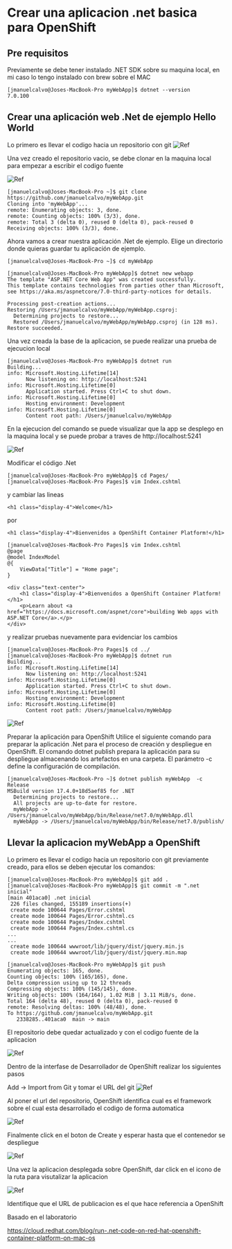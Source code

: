 # Crear una aplicacion .net basica para OpenShift

## Pre requisitos

Previamente se debe tener instalado .NET SDK sobre su maquina local, en mi caso lo tengo instalado con brew sobre el MAC
```
[jmanuelcalvo@Joses-MacBook-Pro myWebApp]$ dotnet --version
7.0.100
```




## Crear una aplicación web .Net de ejemplo Hello World

Lo primero es llevar el codigo hacia un repositorio con git
![Ref](dotnet3.png)

Una vez creado el repositorio vacio, se debe clonar en la maquina local para empezar a escribir el codigo fuente

![Ref](dotnet4.png)

```
[jmanuelcalvo@Joses-MacBook-Pro ~]$ git clone https://github.com/jmanuelcalvo/myWebApp.git
Cloning into 'myWebApp'...
remote: Enumerating objects: 3, done.
remote: Counting objects: 100% (3/3), done.
remote: Total 3 (delta 0), reused 0 (delta 0), pack-reused 0
Receiving objects: 100% (3/3), done.
```

Ahora vamos a crear nuestra aplicación .Net de ejemplo. Elige un directorio donde quieras guardar tu aplicación de ejemplo.

```
[jmanuelcalvo@Joses-MacBook-Pro ~]$ cd myWebApp

[jmanuelcalvo@Joses-MacBook-Pro myWebApp]$ dotnet new webapp
The template "ASP.NET Core Web App" was created successfully.
This template contains technologies from parties other than Microsoft, see https://aka.ms/aspnetcore/7.0-third-party-notices for details.

Processing post-creation actions...
Restoring /Users/jmanuelcalvo/myWebApp/myWebApp.csproj:
  Determining projects to restore...
  Restored /Users/jmanuelcalvo/myWebApp/myWebApp.csproj (in 128 ms).
Restore succeeded.
```

Una vez creada la base de la aplicacion, se puede realizar una prueba de ejecucion local
```
[jmanuelcalvo@Joses-MacBook-Pro myWebApp]$ dotnet run
Building...
info: Microsoft.Hosting.Lifetime[14]
      Now listening on: http://localhost:5241
info: Microsoft.Hosting.Lifetime[0]
      Application started. Press Ctrl+C to shut down.
info: Microsoft.Hosting.Lifetime[0]
      Hosting environment: Development
info: Microsoft.Hosting.Lifetime[0]
      Content root path: /Users/jmanuelcalvo/myWebApp
```

En la ejecucion del comando se puede visualizar que la app se desplego en la maquina local y se puede probar a traves de http://localhost:5241

![Ref](dotnet1.png)


Modificar el código .Net

```
[jmanuelcalvo@Joses-MacBook-Pro myWebApp]$ cd Pages/
[jmanuelcalvo@Joses-MacBook-Pro Pages]$ vim Index.cshtml
```
y cambiar las lineas

```
<h1 class="display-4">Welcome</h1>
```

por
```
<h1 class="display-4">Bienvenidos a OpenShift Container Platform!</h1>
```

```
[jmanuelcalvo@Joses-MacBook-Pro Pages]$ vim Index.cshtml
@page
@model IndexModel
@{
    ViewData["Title"] = "Home page";
}

<div class="text-center">
    <h1 class="display-4">Bienvenidos a OpenShift Container Platform!</h1>
    <p>Learn about <a href="https://docs.microsoft.com/aspnet/core">building Web apps with ASP.NET Core</a>.</p>
</div>
```

y realizar pruebas nuevamente para evidenciar los cambios

```
[jmanuelcalvo@Joses-MacBook-Pro Pages]$ cd ../
[jmanuelcalvo@Joses-MacBook-Pro myWebApp]$ dotnet run
Building...
info: Microsoft.Hosting.Lifetime[14]
      Now listening on: http://localhost:5241
info: Microsoft.Hosting.Lifetime[0]
      Application started. Press Ctrl+C to shut down.
info: Microsoft.Hosting.Lifetime[0]
      Hosting environment: Development
info: Microsoft.Hosting.Lifetime[0]
      Content root path: /Users/jmanuelcalvo/myWebApp

```
![Ref](dotnet2.png)


Preparar la aplicación para OpenShift
Utilice el siguiente comando para preparar la aplicación .Net para el proceso de creación y despliegue en OpenShift. El comando dotnet publish prepara la aplicación para su despliegue almacenando los artefactos en una carpeta. El parámetro -c define la configuración de compilación.

```
[jmanuelcalvo@Joses-MacBook-Pro ~]$ dotnet publish myWebApp  -c Release
MSBuild version 17.4.0+18d5aef85 for .NET
  Determining projects to restore...
  All projects are up-to-date for restore.
  myWebApp -> /Users/jmanuelcalvo/myWebApp/bin/Release/net7.0/myWebApp.dll
  myWebApp -> /Users/jmanuelcalvo/myWebApp/bin/Release/net7.0/publish/
```


## Llevar la aplicacion myWebApp a OpenShift

Lo primero es llevar el codigo hacia un repositorio con git previamente creado, para ellos se deben ejecutar los comandos:
```
[jmanuelcalvo@Joses-MacBook-Pro myWebApp]$ git add .
[jmanuelcalvo@Joses-MacBook-Pro myWebApp]$ git commit -m ".net inicial"
[main 401aca0] .net inicial
 226 files changed, 155189 insertions(+)
 create mode 100644 Pages/Error.cshtml
 create mode 100644 Pages/Error.cshtml.cs
 create mode 100644 Pages/Index.cshtml
 create mode 100644 Pages/Index.cshtml.cs
...
...
 create mode 100644 wwwroot/lib/jquery/dist/jquery.min.js
 create mode 100644 wwwroot/lib/jquery/dist/jquery.min.map

[jmanuelcalvo@Joses-MacBook-Pro myWebApp]$ git push
Enumerating objects: 165, done.
Counting objects: 100% (165/165), done.
Delta compression using up to 12 threads
Compressing objects: 100% (145/145), done.
Writing objects: 100% (164/164), 1.02 MiB | 3.11 MiB/s, done.
Total 164 (delta 48), reused 0 (delta 0), pack-reused 0
remote: Resolving deltas: 100% (48/48), done.
To https://github.com/jmanuelcalvo/myWebApp.git
   2338285..401aca0  main -> main
```

El repositorio debe quedar actualizado y con el codigo fuente de la aplicacion

![Ref](dotnet5.png)


Dentro de la interfase de Desarrollador de OpenShift realizar los siguientes pasos

Add -> Import from Git y tomar el URL del git
![Ref](dotnet6.png)

Al poner el url del repositorio, OpenShift identifica cual es el framework sobre el cual esta desarrollado el codigo de forma automatica

![Ref](dotnet7.png)


Finalmente click en el boton de Create y esperar hasta que el contenedor se despliegue

![Ref](dotnet8.png)

Una vez la aplicacion desplegada sobre OpenShift, dar click en el icono de la ruta para visutalizar la aplicacion

![Ref](dotnet9.png)

Identifique que el URL de publicacion es el que hace referencia a OpenShift







Basado en el laboratorio

https://cloud.redhat.com/blog/run-.net-code-on-red-hat-openshift-container-platform-on-mac-os

